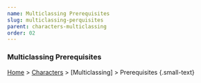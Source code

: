 ```yaml
---
name: Multiclassing Prerequisites
slug: multiclassing-perquisites
parent: characters-multiclassing
order: 02
---
```


### Multiclassing Prerequisites
[Home](dm-operations-center) > [Characters](characters) > [Multiclassing] > Prerequisites {.small-text}